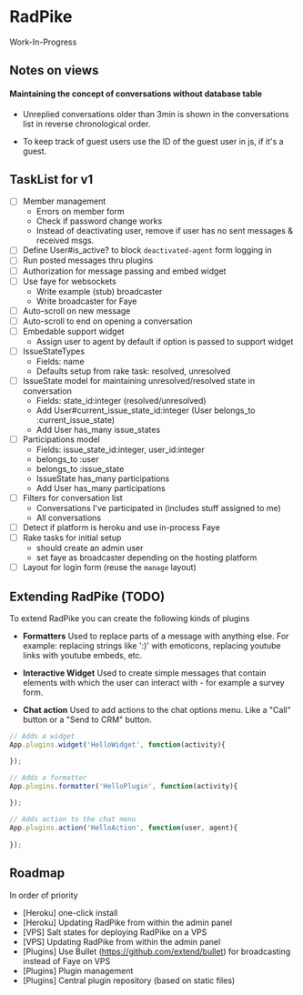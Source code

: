 # RadPike

Work-In-Progress

## Notes on views

#### Maintaining the concept of conversations without database table

* Unreplied conversations older than 3min is shown in the conversations list in reverse chronological order.

* To keep track of guest users use the ID of the guest user in js, if it's a guest.

## TaskList for v1

* [ ] Member management
  * Errors on member form
  * Check if password change works
  * Instead of deactivating user, remove if user has no sent messages & received msgs.
* [ ] Define User#is_active? to block `deactivated-agent` form logging in
* [ ] Run posted messages thru plugins
* [ ] Authorization for message passing and embed widget
* [ ] Use faye for websockets
  * Write example (stub) broadcaster
  * Write broadcaster for Faye
* [ ] Auto-scroll on new message
* [ ] Auto-scroll to end on opening a conversation
* [ ] Embedable support widget
  * Assign user to agent by default if option is passed to support widget
* [ ] IssueStateTypes
  * Fields: name
  * Defaults setup from rake task: resolved, unresolved
* [ ] IssueState model for maintaining unresolved/resolved state in conversation
  * Fields: state_id:integer (resolved/unresolved)
  * Add User#current_issue_state_id:integer (User belongs_to :current_issue_state)
  * Add User has_many issue_states
* [ ] Participations model
  * Fields: issue_state_id:integer, user_id:integer
  * belongs_to :user
  * belongs_to :issue_state
  * IssueState has_many participations
  * Add User has_many participations
* [ ] Filters for conversation list
  * Conversations I've participated in (includes stuff assigned to me)
  * All conversations
* [ ] Detect if platform is heroku and use in-process Faye
* [ ] Rake tasks for initial setup
  * should create an admin user
  * set faye as broadcaster depending on the hosting platform
* [ ] Layout for login form (reuse the `manage` layout)

## Extending RadPike (TODO)

To extend RadPike you can create the following kinds of plugins

* **Formatters**
  Used to replace parts of a message with anything else. For example: replacing strings like ':)' with emoticons, replacing youtube links with youtube embeds, etc.

* **Interactive Widget**
  Used to create simple messages that contain elements with which the user can interact with - for example a survey form.

* **Chat action**
  Used to add actions to the chat options menu. Like a "Call" button or a "Send to CRM" button.


```javascript
// Adds a widget
App.plugins.widget('HelloWidget', function(activity){

});

// Adds a formatter
App.plugins.formatter('HelloPlugin', function(activity){
  
});

// Adds action to the chat menu
App.plugins.action('HelloAction', function(user, agent){
  
});
```

## Roadmap

In order of priority

* [Heroku] one-click install
* [Heroku] Updating RadPike from within the admin panel
* [VPS] Salt states for deploying RadPike on a VPS
* [VPS] Updating RadPike from within the admin panel
* [Plugins] Use Bullet (<https://github.com/extend/bullet>) for broadcasting instead of Faye on VPS
* [Plugins] Plugin management
* [Plugins] Central plugin repository (based on static files)
